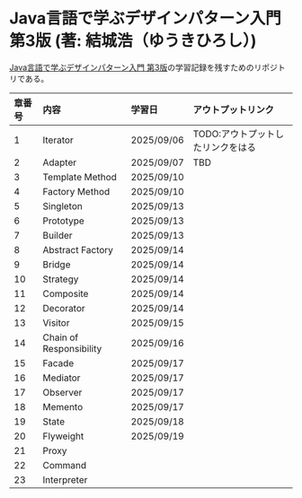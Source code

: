 # Java言語で学ぶデザインパターン入門 第3版 (著: 結城浩（ゆうきひろし）)

[Java言語で学ぶデザインパターン入門 第3版](https://www.hyuki.com/dp/)の学習記録を残すためのリポジトリである。

|章番号|内容|学習日|アウトプットリンク|
| :---| :--- | :--- | :--- |
|1| Iterator | 2025/09/06 | TODO:アウトプットしたリンクをはる |
|2| Adapter | 2025/09/07 | TBD |
|3| Template Method | 2025/09/10 | |
|4| Factory Method | 2025/09/10 | |
|5| Singleton  | 2025/09/13  | |
|6| Prototype | 2025/09/13 | |
|7| Builder | 2025/09/13 | |
|8| Abstract Factory | 2025/09/14 | |
|9|Bridge| 2025/09/14 ||
|10|Strategy| 2025/09/14 ||
|11|Composite| 2025/09/14 ||
|12|Decorator| 2025/09/14 ||
|13|Visitor| 2025/09/15 ||
|14|Chain of Responsibility| 2025/09/16 ||
|15|Facade| 2025/09/17 ||
|16|Mediator| 2025/09/17 ||
|17|Observer| 2025/09/17 ||
|18|Memento| 2025/09/17 ||
|19|State| 2025/09/18 ||
|20|Flyweight| 2025/09/19 ||
|21|Proxy|||
|22|Command|||
|23|Interpreter|||
